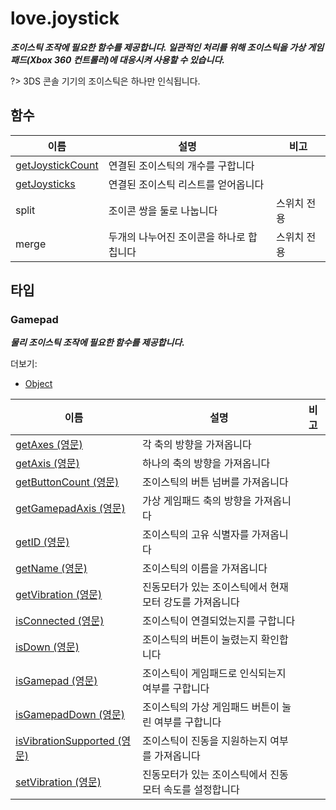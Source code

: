 # love.joystick

<b><i>
조이스틱 조작에 필요한 함수를 제공합니다. 일관적인 처리를 위해 조이스틱을 가상 게임패드(Xbox 360 컨트롤러)에 대응시켜 사용할 수 있습니다.
</b></i>

?> 3DS 콘솔 기기의 조이스틱은 하나만 인식됩니다.

## 함수

| 이름                                                                               | 설명                                    | 비고        |
|------------------------------------------------------------------------------------|----------------------------------------|-------------|
| [getJoystickCount](https://love2d.org/wiki/love.joystick.getJoystickCount_(한국어)) | 연결된 조이스틱의 개수를 구합니다         |             |
| [getJoysticks](https://love2d.org/wiki/love.joystick.getJoysticks_(한국어))         | 연결된 조이스틱 리스트를 얻어옵니다       |             |
| split                                                                              | 조이콘 쌍을 둘로 나눕니다                 |  스위치 전용 |
| merge                                                                              | 두개의 나누어진 조이콘을 하나로 합칩니다   |  스위치 전용 |

## 타입

### Gamepad

<b><i>
물리 조이스틱 조작에 필요한 함수를 제공합니다.
</b></i>

더보기:
- [Object](ko-kr/api/love?id=Object)

| 이름                                                                                 | 설명                                                                          | 비고  |
|--------------------------------------------------------------------------------------|------------------------------------------------------------------------------|-------|
| [getAxes (영문)](https://love2d.org/wiki/Joystick:getAxes)                           | 각 축의 방향을 가져옵니다                                                      |       |
| [getAxis (영문)](https://love2d.org/wiki/Joystick:getAxis)                           | 하나의 축의 방향을 가져옵니다                                                   |       |
| [getButtonCount (영문)](https://love2d.org/wiki/Joystick:getButtonCount)             | 조이스틱의 버튼 넘버를 가져옵니다                                               |       |
| [getGamepadAxis (영문)](https://love2d.org/wiki/Joystick:getGamepadAxis)             | 가상 게임패드 축의 방향을 가져옵니다                                            |       |
| [getID (영문)](https://love2d.org/wiki/Joystick:getID)                               | 조이스틱의 고유 식별자를 가져옵니다                                             |       |
| [getName (영문)](https://love2d.org/wiki/Joystick:getName)                           | 조이스틱의 이름을 가져옵니다                                                    |       |
| [getVibration (영문)](https://love2d.org/wiki/Joystick:getVibration)                 | 진동모터가 있는 조이스틱에서 현재 모터 강도를 가져옵니다                          |       |
| [isConnected (영문)](https://love2d.org/wiki/Joystick:isConnected)                   | 조이스틱이 연결되었는지를 구합니다                                               |       |
| [isDown (영문)](https://love2d.org/wiki/Joystick:isDown)                             | 조이스틱의 버튼이 눌렸는지 확인합니다                                            |       |
| [isGamepad (영문)](https://love2d.org/wiki/Joystick:isGamepad)                       | 조이스틱이 게임패드로 인식되는지 여부를 구합니다                                  |       |
| [isGamepadDown (영문)](https://love2d.org/wiki/Joystick:isGamepadDown)               | 조이스틱의 가상 게임패드 버튼이 눌린 여부를 구합니다                              |       |
| [isVibrationSupported (영문)](https://love2d.org/wiki/Joystick:isVibrationSupported) | 조이스틱이 진동을 지원하는지 여부를 가져옵니다                                   |       |
| [setVibration (영문)](https://love2d.org/wiki/Joystick:setVibration)                 | 진동모터가 있는 조이스틱에서 진동 모터 속도를 설정합니다                          |       |